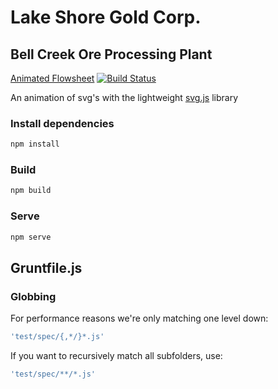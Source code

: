 # Lake Shore Gold Corp.

## Bell Creek Ore Processing Plant

[Animated Flowsheet](http://www.lsgold.com/bell-creek-ore-processing-plant)
[![Build Status](https://travis-ci.org/jonesrussell/bell-creek-ore-processing-plant.svg?branch=master)](https://travis-ci.org/jonesrussell/bell-creek-ore-processing-plant)

An animation of svg's with the lightweight [svg.js](https://github.com/wout/svg.js) library

### Install dependencies

```bash
npm install
```

### Build

```bash
npm build
```

### Serve

```bash
npm serve
```

## Gruntfile.js

### Globbing

For performance reasons we're only matching one level down:

```javascript
'test/spec/{,*/}*.js'
```

If you want to recursively match all subfolders, use:

```javascript
'test/spec/**/*.js'
```
